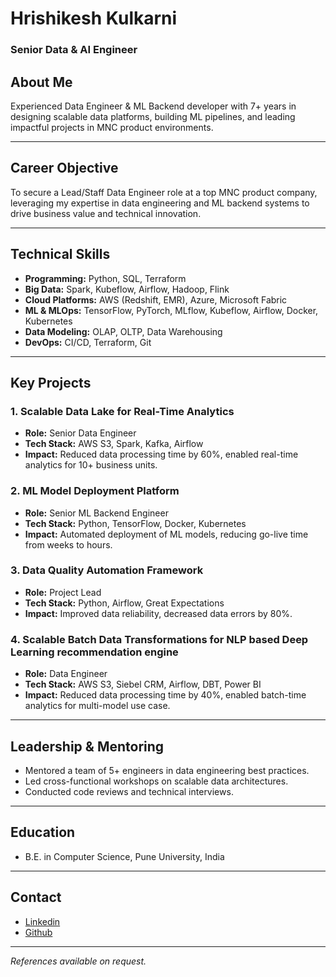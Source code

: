 # Hrishikesh Kulkarni 
### Senior Data & AI Engineer

## About Me
Experienced Data Engineer & ML Backend developer with 7+ years in designing scalable data platforms, building ML pipelines, and leading impactful projects in MNC product environments.

---

## Career Objective
To secure a Lead/Staff Data Engineer role at a top MNC product company, leveraging my expertise in data engineering and ML backend systems to drive business value and technical innovation.

---

## Technical Skills

- **Programming:** Python, SQL, Terraform
- **Big Data:** Spark, Kubeflow, Airflow, Hadoop, Flink
- **Cloud Platforms:** AWS (Redshift, EMR), Azure, Microsoft Fabric
- **ML & MLOps:** TensorFlow, PyTorch, MLflow, Kubeflow, Airflow, Docker, Kubernetes
- **Data Modeling:** OLAP, OLTP, Data Warehousing
- **DevOps:** CI/CD, Terraform, Git

---

## Key Projects

### 1. Scalable Data Lake for Real-Time Analytics
- **Role:** Senior Data Engineer
- **Tech Stack:** AWS S3, Spark, Kafka, Airflow
- **Impact:** Reduced data processing time by 60%, enabled real-time analytics for 10+ business units.

### 2. ML Model Deployment Platform
- **Role:** Senior ML Backend Engineer
- **Tech Stack:** Python, TensorFlow, Docker, Kubernetes
- **Impact:** Automated deployment of ML models, reducing go-live time from weeks to hours.

### 3. Data Quality Automation Framework
- **Role:** Project Lead
- **Tech Stack:** Python, Airflow, Great Expectations
- **Impact:** Improved data reliability, decreased data errors by 80%.

### 4. Scalable Batch Data Transformations for NLP based Deep Learning recommendation engine
- **Role:** Data Engineer
- **Tech Stack:** AWS S3, Siebel CRM, Airflow, DBT, Power BI
- **Impact:** Reduced data processing time by 40%, enabled batch-time analytics for multi-model use case.

---

## Leadership & Mentoring

- Mentored a team of 5+ engineers in data engineering best practices.
- Led cross-functional workshops on scalable data architectures.
- Conducted code reviews and technical interviews.

---

## Education

- B.E. in Computer Science, Pune University, India

---

## Contact

- [Linkedin](https://www.linkedin.com/in/hrishikesh-r-kulkarni/)
- [Github](github.com/hrishikeshk9)

---

*References available on request.*
